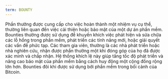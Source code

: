 ```yaml
---
term: BOUNTY
---
```


Phần thưởng được cung cấp cho việc hoàn thành một nhiệm vụ cụ thể, thường liên quan đến việc cải thiện hoặc bảo mật của một dự án phần mềm. Bounties thường được sử dụng để khuyến khích việc phát hiện và sửa chữa các lỗ hổng trong phần mềm, phát triển các tính năng mới, hoặc giải quyết các vấn đề phức tạp. Các tham gia viên, thường là các nhà phát triển hoặc nhà nghiên cứu, nhận được phần thưởng một khi đóng góp của họ đã được xác minh và chấp nhận. Hệ thống khích lệ này giúp tăng tốc độ phát triển và nâng cao bảo mật của phần mềm bằng cách huy động một cộng đồng rộng lớn hơn. Bounties đôi khi được sử dụng bởi phần mềm trong bối cảnh của Bitcoin.